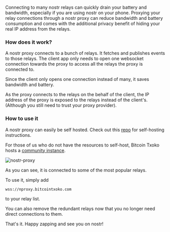 Connecting to many nostr relays can quickly drain your battery and bandwidth, especially if you are using nostr on your phone. Proxying your relay connections through a nostr proxy can reduce bandwidth and battery consumption and comes with the additional privacy benefit of hiding your real IP address from the relays. 
### How does it work?

A nostr proxy connects to a bunch of relays. It fetches and publishes events to those relays. The client app only needs to open one websocket connection towards the proxy to access all the relays the proxy is connected to. 

Since the client only opens one connection instead of many, it saves bandwidth and battery. 

As the proxy connects to the relays on the behalf of the client, the IP address of the proxy is exposed to the relays instead of the client's. (Although you still need to trust your proxy provider). 
### How to use it

A nostr proxy can easily be self hosted. Check out this [repo](https://github.com/Dolu89/nostr-proxy) for self-hosting instructions. 

For those of us who do not have the resources to self-host, Bitcoin Txoko hosts a [community instance](https://nproxy.bitcointxoko.com). 

![nostr-proxy](https://raw.githubusercontent.com/bitcointxoko/guides/main/images/nostr-proxy/nostr-proxy.png)

As you can see, it is connected to some of the most popular relays. 

To use it, simply add 

```
wss://nproxy.bitcointxoko.com
```

to your relay list. 

You can also remove the redundant relays now that you no longer need direct connections to them. 

That's it. Happy zapping and see you on nostr!

